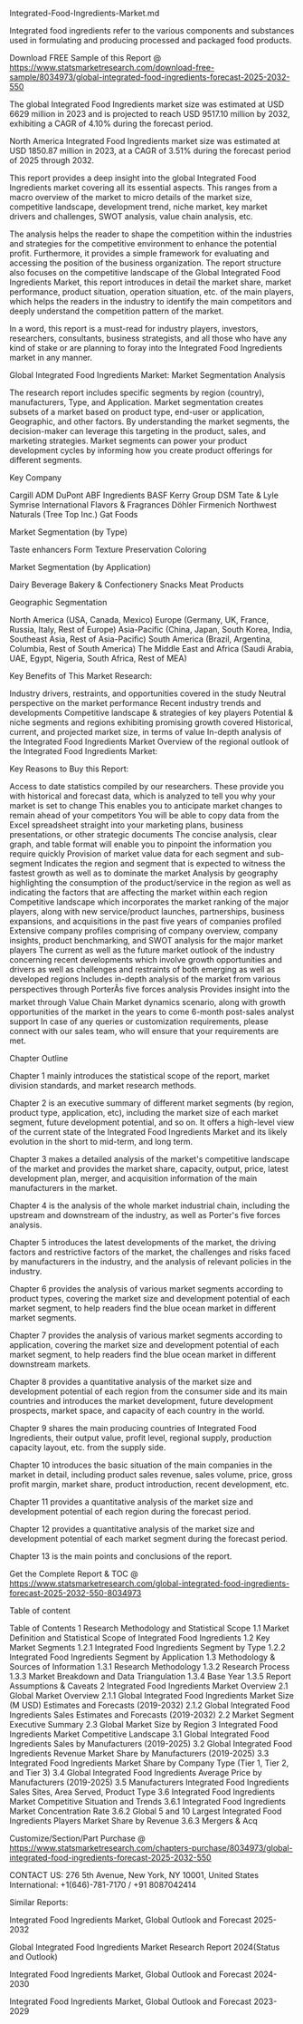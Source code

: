  Integrated-Food-Ingredients-Market.md

Integrated food ingredients refer to the various components and substances used in formulating and producing processed and packaged food products.



Download FREE Sample of this Report @ https://www.statsmarketresearch.com/download-free-sample/8034973/global-integrated-food-ingredients-forecast-2025-2032-550


The global Integrated Food Ingredients market size was estimated at USD 6629 million in 2023 and is projected to reach USD 9517.10 million by 2032, exhibiting a CAGR of 4.10% during the forecast period.



North America Integrated Food Ingredients market size was estimated at USD 1850.87 million in 2023, at a CAGR of 3.51% during the forecast period of 2025 through 2032.



This report provides a deep insight into the global Integrated Food Ingredients market covering all its essential aspects. This ranges from a macro overview of the market to micro details of the market size, competitive landscape, development trend, niche market, key market drivers and challenges, SWOT analysis, value chain analysis, etc.



The analysis helps the reader to shape the competition within the industries and strategies for the competitive environment to enhance the potential profit. Furthermore, it provides a simple framework for evaluating and accessing the position of the business organization. The report structure also focuses on the competitive landscape of the Global Integrated Food Ingredients Market, this report introduces in detail the market share, market performance, product situation, operation situation, etc. of the main players, which helps the readers in the industry to identify the main competitors and deeply understand the competition pattern of the market.

In a word, this report is a must-read for industry players, investors, researchers, consultants, business strategists, and all those who have any kind of stake or are planning to foray into the Integrated Food Ingredients market in any manner.

Global Integrated Food Ingredients Market: Market Segmentation Analysis

The research report includes specific segments by region (country), manufacturers, Type, and Application. Market segmentation creates subsets of a market based on product type, end-user or application, Geographic, and other factors. By understanding the market segments, the decision-maker can leverage this targeting in the product, sales, and marketing strategies. Market segments can power your product development cycles by informing how you create product offerings for different segments.

Key Company

Cargill
ADM
DuPont
ABF Ingredients
BASF
Kerry Group
DSM
Tate & Lyle
Symrise
International Flavors & Fragrances
Döhler
Firmenich
Northwest Naturals (Tree Top
Inc.)
Gat Foods

Market Segmentation (by Type)

Taste enhancers
Form
Texture
Preservation
Coloring

Market Segmentation (by Application)

Dairy
Beverage
Bakery & Confectionery
Snacks
Meat Products

Geographic Segmentation

North America (USA, Canada, Mexico)
Europe (Germany, UK, France, Russia, Italy, Rest of Europe)
Asia-Pacific (China, Japan, South Korea, India, Southeast Asia, Rest of Asia-Pacific)
South America (Brazil, Argentina, Columbia, Rest of South America)
The Middle East and Africa (Saudi Arabia, UAE, Egypt, Nigeria, South Africa, Rest of MEA)

Key Benefits of This Market Research:

Industry drivers, restraints, and opportunities covered in the study
Neutral perspective on the market performance
Recent industry trends and developments
Competitive landscape & strategies of key players
Potential & niche segments and regions exhibiting promising growth covered
Historical, current, and projected market size, in terms of value
In-depth analysis of the Integrated Food Ingredients Market
Overview of the regional outlook of the Integrated Food Ingredients Market:

Key Reasons to Buy this Report:

Access to date statistics compiled by our researchers. These provide you with historical and forecast data, which is analyzed to tell you why your market is set to change
This enables you to anticipate market changes to remain ahead of your competitors
You will be able to copy data from the Excel spreadsheet straight into your marketing plans, business presentations, or other strategic documents
The concise analysis, clear graph, and table format will enable you to pinpoint the information you require quickly
Provision of market value data for each segment and sub-segment
Indicates the region and segment that is expected to witness the fastest growth as well as to dominate the market
Analysis by geography highlighting the consumption of the product/service in the region as well as indicating the factors that are affecting the market within each region
Competitive landscape which incorporates the market ranking of the major players, along with new service/product launches, partnerships, business expansions, and acquisitions in the past five years of companies profiled
Extensive company profiles comprising of company overview, company insights, product benchmarking, and SWOT analysis for the major market players
The current as well as the future market outlook of the industry concerning recent developments which involve growth opportunities and drivers as well as challenges and restraints of both emerging as well as developed regions
Includes in-depth analysis of the market from various perspectives through PorterÂs five forces analysis
Provides insight into the market through Value Chain
Market dynamics scenario, along with growth opportunities of the market in the years to come
6-month post-sales analyst support
In case of any queries or customization requirements, please connect with our sales team, who will ensure that your requirements are met.

Chapter Outline

Chapter 1 mainly introduces the statistical scope of the report, market division standards, and market research methods.



Chapter 2 is an executive summary of different market segments (by region, product type, application, etc), including the market size of each market segment, future development potential, and so on. It offers a high-level view of the current state of the Integrated Food Ingredients Market and its likely evolution in the short to mid-term, and long term.



Chapter 3 makes a detailed analysis of the market's competitive landscape of the market and provides the market share, capacity, output, price, latest development plan, merger, and acquisition information of the main manufacturers in the market.



Chapter 4 is the analysis of the whole market industrial chain, including the upstream and downstream of the industry, as well as Porter's five forces analysis.



Chapter 5 introduces the latest developments of the market, the driving factors and restrictive factors of the market, the challenges and risks faced by manufacturers in the industry, and the analysis of relevant policies in the industry.



Chapter 6 provides the analysis of various market segments according to product types, covering the market size and development potential of each market segment, to help readers find the blue ocean market in different market segments.



Chapter 7 provides the analysis of various market segments according to application, covering the market size and development potential of each market segment, to help readers find the blue ocean market in different downstream markets.



Chapter 8 provides a quantitative analysis of the market size and development potential of each region from the consumer side and its main countries and introduces the market development, future development prospects, market space, and capacity of each country in the world.



Chapter 9 shares the main producing countries of Integrated Food Ingredients, their output value, profit level, regional supply, production capacity layout, etc. from the supply side.



Chapter 10 introduces the basic situation of the main companies in the market in detail, including product sales revenue, sales volume, price, gross profit margin, market share, product introduction, recent development, etc.



Chapter 11 provides a quantitative analysis of the market size and development potential of each region during the forecast period.



Chapter 12 provides a quantitative analysis of the market size and development potential of each market segment during the forecast period.



Chapter 13 is the main points and conclusions of the report.

Get the Complete Report & TOC @ https://www.statsmarketresearch.com/global-integrated-food-ingredients-forecast-2025-2032-550-8034973

Table of content

Table of Contents
1 Research Methodology and Statistical Scope
1.1 Market Definition and Statistical Scope of Integrated Food Ingredients
1.2 Key Market Segments
1.2.1 Integrated Food Ingredients Segment by Type
1.2.2 Integrated Food Ingredients Segment by Application
1.3 Methodology & Sources of Information
1.3.1 Research Methodology
1.3.2 Research Process
1.3.3 Market Breakdown and Data Triangulation
1.3.4 Base Year
1.3.5 Report Assumptions & Caveats
2 Integrated Food Ingredients Market Overview
2.1 Global Market Overview
2.1.1 Global Integrated Food Ingredients Market Size (M USD) Estimates and Forecasts (2019-2032)
2.1.2 Global Integrated Food Ingredients Sales Estimates and Forecasts (2019-2032)
2.2 Market Segment Executive Summary
2.3 Global Market Size by Region
3 Integrated Food Ingredients Market Competitive Landscape
3.1 Global Integrated Food Ingredients Sales by Manufacturers (2019-2025)
3.2 Global Integrated Food Ingredients Revenue Market Share by Manufacturers (2019-2025)
3.3 Integrated Food Ingredients Market Share by Company Type (Tier 1, Tier 2, and Tier 3)
3.4 Global Integrated Food Ingredients Average Price by Manufacturers (2019-2025)
3.5 Manufacturers Integrated Food Ingredients Sales Sites, Area Served, Product Type
3.6 Integrated Food Ingredients Market Competitive Situation and Trends
3.6.1 Integrated Food Ingredients Market Concentration Rate
3.6.2 Global 5 and 10 Largest Integrated Food Ingredients Players Market Share by Revenue
3.6.3 Mergers & Acq

Customize/Section/Part Purchase @ https://www.statsmarketresearch.com/chapters-purchase/8034973/global-integrated-food-ingredients-forecast-2025-2032-550

CONTACT US:
276 5th Avenue, New York, NY 10001, United States
International: +1(646)-781-7170 / +91 8087042414


Similar Reports:

Integrated Food Ingredients Market, Global Outlook and Forecast 2025-2032

Global Integrated Food Ingredients Market Research Report 2024(Status and Outlook)

Integrated Food Ingredients Market, Global Outlook and Forecast 2024-2030

Integrated Food Ingredients Market, Global Outlook and Forecast 2023-2029
